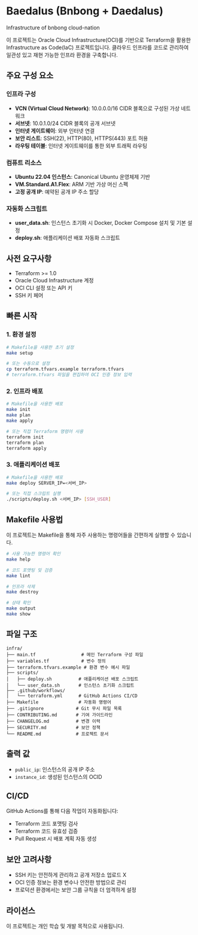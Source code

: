 # Baedalus (Bnbong + Daedalus)

Infrastructure of bnbong cloud-nation

이 프로젝트는 Oracle Cloud Infrastructure(OCI)를 기반으로 Terraform을 활용한 Infrastructure as Code(IaC) 프로젝트입니다. 클라우드 인프라를 코드로 관리하여 일관성 있고 재현 가능한 인프라 환경을 구축합니다.

## 주요 구성 요소

### 인프라 구성

- **VCN (Virtual Cloud Network)**: 10.0.0.0/16 CIDR 블록으로 구성된 가상 네트워크
- **서브넷**: 10.0.1.0/24 CIDR 블록의 공개 서브넷
- **인터넷 게이트웨이**: 외부 인터넷 연결
- **보안 리스트**: SSH(22), HTTP(80), HTTPS(443) 포트 허용
- **라우팅 테이블**: 인터넷 게이트웨이를 통한 외부 트래픽 라우팅

### 컴퓨트 리소스

- **Ubuntu 22.04 인스턴스**: Canonical Ubuntu 운영체제 기반
- **VM.Standard.A1.Flex**: ARM 기반 가상 머신 스펙
- **고정 공개 IP**: 예약된 공개 IP 주소 할당

### 자동화 스크립트

- **user_data.sh**: 인스턴스 초기화 시 Docker, Docker Compose 설치 및 기본 설정
- **deploy.sh**: 애플리케이션 배포 자동화 스크립트

## 사전 요구사항

- Terraform >= 1.0
- Oracle Cloud Infrastructure 계정
- OCI CLI 설정 또는 API 키
- SSH 키 페어

## 빠른 시작

### 1. 환경 설정

```bash
# Makefile을 사용한 초기 설정
make setup

# 또는 수동으로 설정
cp terraform.tfvars.example terraform.tfvars
# terraform.tfvars 파일을 편집하여 OCI 인증 정보 입력
```

### 2. 인프라 배포

```bash
# Makefile을 사용한 배포
make init
make plan
make apply

# 또는 직접 Terraform 명령어 사용
terraform init
terraform plan
terraform apply
```

### 3. 애플리케이션 배포

```bash
# Makefile을 사용한 배포
make deploy SERVER_IP=<서버_IP>

# 또는 직접 스크립트 실행
./scripts/deploy.sh <서버_IP> [SSH_USER]
```

## Makefile 사용법

이 프로젝트는 Makefile을 통해 자주 사용하는 명령어들을 간편하게 실행할 수 있습니다.

```bash
# 사용 가능한 명령어 확인
make help

# 코드 포맷팅 및 검증
make lint

# 인프라 삭제
make destroy

# 상태 확인
make output
make show
```

## 파일 구조

```
infra/
├── main.tf                 # 메인 Terraform 구성 파일
├── variables.tf            # 변수 정의
├── terraform.tfvars.example # 환경 변수 예시 파일
├── scripts/
│   ├── deploy.sh          # 애플리케이션 배포 스크립트
│   └── user_data.sh       # 인스턴스 초기화 스크립트
├── .github/workflows/
│   └── terraform.yml      # GitHub Actions CI/CD
├── Makefile               # 자동화 명령어
├── .gitignore            # Git 무시 파일 목록
├── CONTRIBUTING.md       # 기여 가이드라인
├── CHANGELOG.md          # 변경 이력
├── SECURITY.md           # 보안 정책
└── README.md             # 프로젝트 문서
```

## 출력 값

- `public_ip`: 인스턴스의 공개 IP 주소
- `instance_id`: 생성된 인스턴스의 OCID

## CI/CD

GitHub Actions를 통해 다음 작업이 자동화됩니다:

- Terraform 코드 포맷팅 검사
- Terraform 코드 유효성 검증
- Pull Request 시 배포 계획 자동 생성

## 보안 고려사항

- SSH 키는 안전하게 관리하고 공개 저장소 업로드 X
- OCI 인증 정보는 환경 변수나 안전한 방법으로 관리
- 프로덕션 환경에서는 보안 그룹 규칙을 더 엄격하게 설정

## 라이선스

이 프로젝트는 개인 학습 및 개발 목적으로 사용됩니다.
